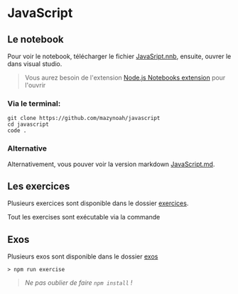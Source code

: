 # JavaScript

## Le notebook

Pour voir le notebook, télécharger le fichier [JavaSript.nnb](./JavaScript.nnb),
ensuite, ouvrer le dans visual studio.

> Vous aurez besoin de l'extension
> [Node.js Notebooks extension](https://marketplace.visualstudio.com/items?itemName=donjayamanne.typescript-notebook)
> pour l'ouvrir

### Via le terminal:

```
git clone https://github.com/mazynoah/javascript
cd javascript
code .
```

### Alternative

Alternativement, vous pouver voir la version markdown
[JavaScript.md](./JavaScript.md).

## Les exercices

Plusieurs exercices sont disponible dans le dossier [exercices](./exercises/).

Tout les exercises sont exécutable via la commande

## Exos

Plusieurs exos sont disponible dans le dossier [exos](./exos/)

```
> npm run exercise
```

> _Ne pas oublier de faire `npm install` !_
